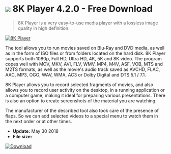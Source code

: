 # ![](https://cdn.softexe.net/static/icon/win.gif) 8K Player 4.2.0 - Free Download

> 8K Player is a very easy-to-use media player with a lossless image quality in high definition.

[![8K Player](https://gallery.dpcdn.pl/imgc/Tools/82775/g_-_420x350_1.5_-_xf7126902-cc6d-4754-b56f-5cdafa0e2a68.jpg)](https://softexe.net/win/multimedia/audio-video-players/8k-player:pRpgf.html)

The tool allows you to run movies saved on Blu-Ray and DVD media, as well as in the form of ISO files or from folders located on the hard disk. 8K Player supports both 1080p, Full HD, Ultra HD, 4K, 5K and 8K video. The program copes well with MOV, MKV, AVI, FLV, WMV, MP4, M4V, ASF, VOB, MTS and M2TS formats, as well as the movie's audio track saved as AVCHD, FLAC, AAC, MP3, OGG, WAV, WMA, AC3 or Dolby Digital and DTS 5.1 / 7.1.
 
 8K Player allows you to record selected fragments of movies, and also allows you to record user activity on the desktop, in a running application or a computer game, making it ideal for preparing various presentations. There is also an option to create screenshots of the material you are watching.
 
 The manufacturer of the described tool also took care of the presence of flaps. So we can add selected videos to a special menu to watch them in the next order or at other times.


- **Update:** May 30 2018
- **File size:** 

[![Download](https://cdn.softexe.net/static/img/download.png)](https://softexe.net/win/multimedia/audio-video-players/8k-player:pRpgf.html)

